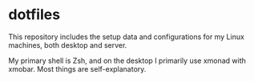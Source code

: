 # dotfiles

This repository includes the setup data and configurations for my Linux machines, both desktop and server.

My primary shell is Zsh, and on the desktop I primarily use xmonad with xmobar. Most things are self-explanatory.
